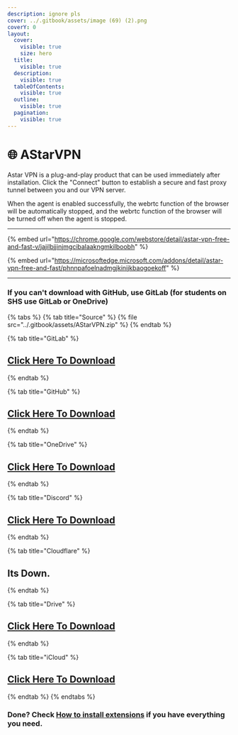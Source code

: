 ```yaml
---
description: ignore pls
cover: ../.gitbook/assets/image (69) (2).png
coverY: 0
layout:
  cover:
    visible: true
    size: hero
  title:
    visible: true
  description:
    visible: true
  tableOfContents:
    visible: true
  outline:
    visible: true
  pagination:
    visible: true
---
```


# 🌐 AStarVPN

Astar VPN is a plug-and-play product that can be used immediately after installation. Click the "Connect" button to establish a secure and fast proxy tunnel between you and our VPN server.

When the agent is enabled successfully, the webrtc function of the browser will be automatically stopped, and the webrtc function of the browser will be turned off when the agent is stopped.

***

{% embed url="https://chrome.google.com/webstore/detail/astar-vpn-free-and-fast-v/jajilbjjinjmgcibalaakngmkilboobh" %}

{% embed url="https://microsoftedge.microsoft.com/addons/detail/astar-vpn-free-and-fast/phnnpafoelnadmgjkinijkbaogoekoff" %}

***

### If you can't download with GitHub, use GitLab (for students on SHS use GitLab or OneDrive)

{% tabs %}
{% tab title="Source" %}
{% file src="../.gitbook/assets/AStarVPN.zip" %}
{% endtab %}

{% tab title="GitLab" %}
## [Click Here To Download](https://gitlab.com/fozalors/fountaine/-/raw/main/apps/AStarVPN.zip)
{% endtab %}

{% tab title="GitHub" %}
## [Click Here To Download](https://github.com/golfista/fountaine/raw/main/apps/AStarVPN.zip)
{% endtab %}

{% tab title="OneDrive" %}
## [Click Here To Download](https://1drv.ms/u/s!AkX2q12uku0fgfEDxan-RcXYTRlHHg?e=Hc4xu6)
{% endtab %}

{% tab title="Discord" %}
## [Click Here To Download](https://cdn.discordapp.com/attachments/1113994556787146843/1151661800161546261/AStarVPN.zip)
{% endtab %}

{% tab title="Cloudflare" %}
## Its Down.
{% endtab %}

{% tab title="Drive" %}
## [Click Here To Download](https://drive.google.com/file/d/11Bugo112UCfVHoYCJwzYvEWEIXm8yKYJ/view?usp=drive\_link)
{% endtab %}

{% tab title="iCloud" %}
## [Click Here To Download](https://www.icloud.com/iclouddrive/00aKH9FLQbmR5CjFGxXwuz-rg#AStarVPN)
{% endtab %}
{% endtabs %}

### Done? Check [How to install extensions](../how-to-install/how-to-install-extension-on-another-browser.md) if you have everything you need.
